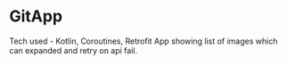# GitApp
Tech used - Kotlin, Coroutines, Retrofit
App showing list of images which can expanded and retry on api fail.
